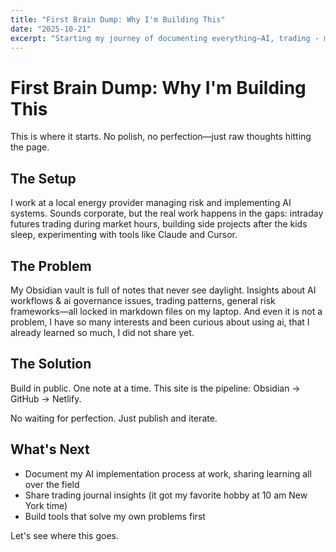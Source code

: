 ```yaml
---
title: "First Brain Dump: Why I'm Building This"
date: "2025-10-21"
excerpt: "Starting my journey of documenting everything—AI, trading - maybe, and the chaos of building in public."
---
```


# First Brain Dump: Why I'm Building This

This is where it starts. No polish, no perfection—just raw thoughts hitting the page.

## The Setup

I work at a local energy provider managing risk and implementing AI systems. Sounds corporate, but the real work happens in the gaps: intraday futures trading during market hours, building side projects after the kids sleep, experimenting with tools like Claude and Cursor.

## The Problem

My Obsidian vault is full of notes that never see daylight. Insights about AI workflows & ai governance issues, trading patterns, general risk frameworks—all locked in markdown files on my laptop. And even it is not a problem, I have so many interests and been curious about using ai, that I already learned so much, I did not share yet. 

## The Solution

Build in public. One note at a time. This site is the pipeline: Obsidian → GitHub → Netlify. 

No waiting for perfection. Just publish and iterate.

## What's Next

- Document my AI implementation process at work, sharing learning all over the field
- Share trading journal insights (it got my favorite hobby at 10 am New York time)
- Build tools that solve my own problems first

Let's see where this goes.
